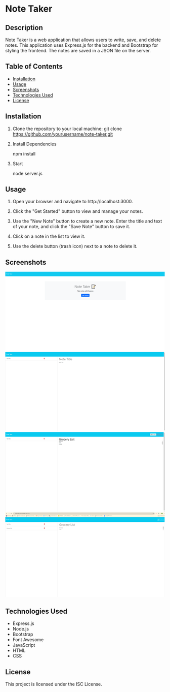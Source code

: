 # Note Taker

## Description

Note Taker is a web application that allows users to write, save, and delete notes. This application uses Express.js for the backend and Bootstrap for styling the frontend. The notes are saved in a JSON file on the server.

## Table of Contents

- [Installation](#installation)
- [Usage](#usage)
- [Screenshots](#screenshots)
- [Technologies Used](#technologies-used)
- [License](#license)

## Installation

1. Clone the repository to your local machine:
   git clone https://github.com/yourusername/note-taker.git
2. Install Dependencies 

    npm install
3. Start

    node server.js

## Usage 
1. Open your browser and navigate to http://localhost:3000.

2. Click the "Get Started" button to view and manage your notes.

3. Use the "New Note" button to create a new note. Enter the title and text of your note, and click the "Save Note" button to save it.

4. Click on a note in the list to view it.

5. Use the delete button (trash icon) next to a note to delete it.

## Screenshots 
![alttext](public/assets/images/note-taker-starter-page.png)
![alttext](public/assets/images/note-taker-home-page.png)
![alttext](public/assets/images/list-example.png)
![alttext](public/assets/images/list-created.png)

## Technologies Used
* Express.js
* Node.js
* Bootstrap
* Font Awesome
* JavaScript
* HTML
* CSS

## License
This project is licensed under the ISC License.